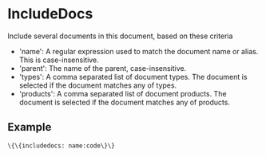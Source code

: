 IncludeDocs
===========

Include several documents in this document, based on these criteria

-   'name': A regular expression used to match the document name or
    alias. This is case-insensitive.
-   'parent': The name of the parent, case-insensitive.
-   'types': A comma separated list of document types. The document is
    selected if the document matches any of types.
-   'products': A comma separated list of document products. The
    document is selected if the document matches any of products.

Example
-------

```
\{\{includedocs: name:code\}\}
```
